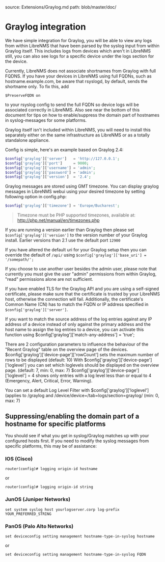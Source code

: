 source: Extensions/Graylog.md
path: blob/master/doc/
# Graylog integration

We have simple integration for Graylog, you will be able to view any logs from within LibreNMS that have been parsed by the syslog input from within
Graylog itself. This includes logs from devices which aren't in LibreNMS still, you can also see logs for a specific device under the logs section
for the device.

Currently, LibreNMS does not associate shortnames from Graylog with full FQDNS. If you have your devices in LibreNMS using full FQDNs, such as hostname.example.com, be aware that rsyslogd, by default, sends the shortname only. To fix this, add

`$PreserveFQDN on`

to your rsyslog config to send the full FQDN so device logs will be associated correctly in LibreNMS. Also see near the bottom of this document for tips on how to enable/suppress the domain part of hostnames in syslog-messages for some platforms.

Graylog itself isn't included within LibreNMS, you will need to install this separately either on the same infrastructure as LibreNMS or as a totally
standalone appliance.

Config is simple, here's an example based on Graylog 2.4:

```php
$config['graylog']['server']   = 'http://127.0.0.1';
$config['graylog']['port']     = 9000;
$config['graylog']['username'] = 'admin';
$config['graylog']['password'] = 'admin';
$config['graylog']['version']  = '2.4';
```

Graylog messages are stored using GMT timezone. You can display graylog messages in LibreNMS webui using your desired timezone by setting following option in config.php:

```php
$config['graylog']['timezone'] = 'Europe/Bucharest';
```
> Timezone must be PHP supported timezones, available at: <a href="http://php.net/manual/en/timezones.php">http://php.net/manual/en/timezones.php</a>

If you are running a version earlier than Graylog then please set `$config['graylog']['version']` to the version 
number of your Graylog install. Earlier versions than 2.1 use the default port `12900` 

If you have altered the default uri for your Graylog setup then you can override the default of `/api/` using 
`$config['graylog']['base_uri'] = '/somepath/';`

If you choose to use another user besides the admin user, please note that currently you must give the user "admin" permissions from within Graylog, "read" permissions alone are not sufficient.

If you have enabled TLS for the Graylog API and you are using a self-signed certificate, please make sure that the certificate is trusted by your LibreNMS host, otherwise the connection will fail.
Additionally, the certificate's Common Name (CN) has to match the FQDN or IP address specified in `$config['graylog']['server']`.

If you want to match the source address of the log entries against any IP address of a device instead of only against 
the primary address and the host name to assign the log entries to a device, you can activate this function using
$config['graylog']['match-any-address'] = 'true';

There are 2 configuration parameters to influence the behaviour of the "Recent Graylog" table on the overview page of the devices.
$config['graylog']['device-page']['rowCount'] sets the maximum number of rows to be displayed (default: 10)
With $config['graylog']['device-page']['loglevel'] you can set which loglevels should be displayed on the overview page. (default: 7, min: 0, max: 7)
$config['graylog']['device-page']['loglevel'] = 4 shows only entries with a log level less than or equal to 4 (Emergency, Alert, Critical, Error, Warning).

You can set a default Log Level Filter with $config['graylog']['loglevel'] (applies to  /graylog and /device/device=/tab=logs/section=graylog/ (min: 0, max: 7)

## Suppressing/enabling the domain part of a hostname for specific platforms
You should see if what you get in syslog/Graylog matches up with your configured hosts first. If you need to modify the syslog messages from specific platforms, this may be of assistance:

### IOS (Cisco)
```
router(config)# logging origin-id hostname
```
or
```
router(config)# logging origin-id string
```

### JunOS (Juniper Networks)
```
set system syslog host yourlogserver.corp log-prefix YOUR_PREFERRED_STRING
```

### PanOS (Palo Alto Networks)
```
set deviceconfig setting management hostname-type-in-syslog hostname
```
or

```
set deviceconfig setting management hostname-type-in-syslog FQDN
```


